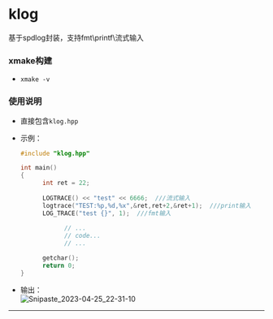 # klog
基于spdlog封装，支持fmt\printf\流式输入



### xmake构建

* `xmake -v `

### 使用说明

* 直接包含`klog.hpp`

* 示例：

  ```cpp
  #include "klog.hpp"
  
  int main()
  {
		int ret = 22;
		
		LOGTRACE() << "test" << 6666;  ///流式输入
		logtrace("TEST:%p,%d,%x",&ret,ret+2,&ret+1);  ///print输入
		LOG_TRACE("test {}", 1);  ///fmt输入
		
			  // ...
			  // code...
			  // ...

		getchar();
		return 0;
  }
  ```

 
 * 输出：  
   ![Snipaste_2023-04-25_22-31-10](https://user-images.githubusercontent.com/44298896/234310422-7dd1e523-22a9-47fe-adbb-3455ef3dd7b5.png)

  
  ---


  

